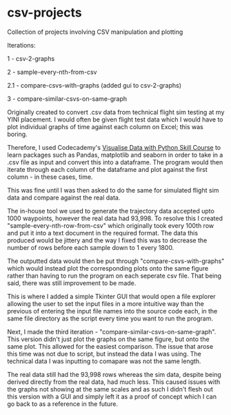 # csv-projects
Collection of projects involving CSV manipulation and plotting

Iterations:

1 - csv-2-graphs

2 - sample-every-nth-from-csv

2.1 - compare-csvs-with-graphs (added gui to csv-2-graphs)
  
3 - compare-similar-csvs-on-same-graph

Originally created to convert .csv data from technical flight sim testing at my YINI placement. I would often be given flight test data which I would have to plot individual graphs of time against each column on Excel; this was boring.

Therefore, I used Codecademy's [Visualise Data with Python Skill Course](https://www.codecademy.com/profiles/corey-richardson/certificates/5d24b4845808221825fadca1) to learn packages such as Pandas, matplotlib and seaborn in order to take in a .csv file as input and convert this into a dataframe. The program would then iterate through each column of the dataframe and plot against the first column - in these cases, time.

This was fine until I was then asked to do the same for simulated flight sim data and compare against the real data.

The in-house tool we used to generate the trajectory data accepted upto 1000 waypoints, however the real data had 93,998. To resolve this I created "sample-every-nth-row-from-csv" which originally took every 100th row and put it into a text document in the required format. The data this produced would be jittery and the way I fixed this was to decrease the number of rows before each sample down to 1 every 1800.

The outputted data would then be put through "compare-csvs-with-graphs" which would instead plot the corresponding plots onto the same figure rather than having to run the program on each seperate csv file. That being said, there was still improvement to be made.

This is where I added a simple Tkinter GUI that would open a file explorer allowing the user to set the input files in a more intuitive way than the previous of entering the input file names into the source code each, in the same file directory as the script every time you want to run the program.

Next, I made the third iteration - "compare-similar-csvs-on-same-graph". This version didn't just plot the graphs on the same figure, but onto the same plot. This allowed for the easiest comparison. The issue that arose this time was not due to script, but instead the data I was using. The technical data I was inputting to comapare was not the same length. 

The real data still had the 93,998 rows whereas the sim data, despite being derived directly from the real data, had much less. This caused issues with the graphs not showing at the same scales and as such I didn't flesh out this version with a GUI and simply left it as a proof of concept which I can go back to as a reference in the future.
